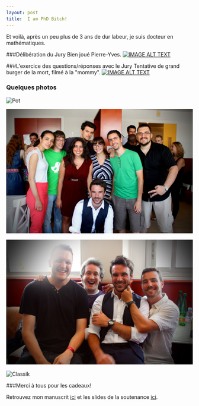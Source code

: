 ```yaml
---
layout: post
title:  I am PhD Bitch!
---
```

Et voilà, après un peu plus de 3 ans de dur labeur, je suis docteur en mathématiques.

###Délibération du Jury
Bien joué Pierre-Yves.
[![IMAGE ALT TEXT](http://i.imgur.com/9S7XuoH.png)](http://www.youtube.com/watch?v=1IC56rnjUNo "Délibération du Jury")

###L'exercice des questions/réponses avec le Jury
Tentative de grand burger de la mort, filmé à la "mommy".
[![IMAGE ALT TEXT](http://i.imgur.com/snUKtOC.png)](http://www.youtube.com/watch?v=n7CY441fM4M "Exercice des questions/réponses")

### Quelques photos

![Pot](/Photos/Soutenance/Pot.jpg "Pendant le pot")

![LuminyGang](/Photos/Soutenance/LuminyGang.jpg "Le gang des Luminiens")

![GrosBatz](/Photos/Soutenance/GrosBatz.jpg "Les gros batz")

![Classik](/Photos/Soutenance/Classik.png "That's a classik")


###Merci à tous pour les cadeaux!

Retrouvez mon manuscrit [ici](/Publications/Main.pdf) et les slides de la soutenance [ici](/Presentations/SoutenanceThese.pdf).
